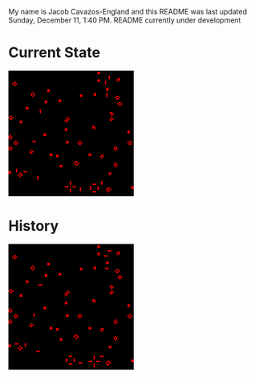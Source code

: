 My name is Jacob Cavazos-England and this README was last updated Sunday, December 11, 1:40 PM.
README currently under development

# Current State

<img src='https://github.com/jeengland/jeengland/blob/main/assets/map.png?raw=true' alt='The current state of the game' width='250' height='250'>

# History

<img src='https://github.com/jeengland/jeengland/blob/main/assets/map.gif?raw=true' alt='The history of the game since last reset' width='250' height='250'>